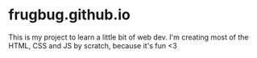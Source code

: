 # frugbug.github.io
This is my project to learn a little bit of web dev. I'm creating most of the HTML, CSS and JS by scratch, because it's fun <3